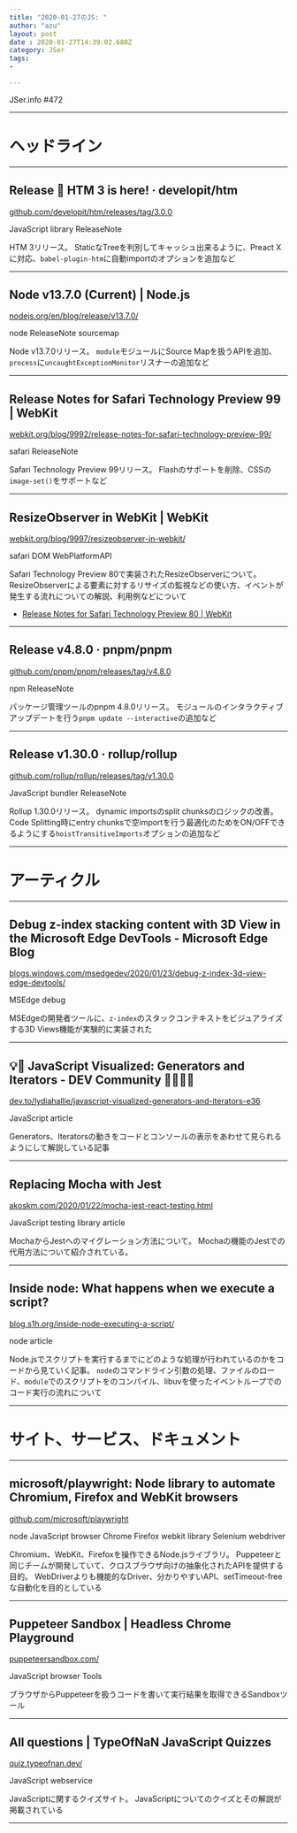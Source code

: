 ```yaml
---
title: "2020-01-27のJS: "
author: "azu"
layout: post
date : 2020-01-27T14:39:02.680Z
category: JSer
tags:
-

---
```


JSer.info #472

----

<h1 class="site-genre">ヘッドライン</h1>

----

## Release 🎉 HTM 3 is here! · developit/htm
[github.com/developit/htm/releases/tag/3.0.0](https://github.com/developit/htm/releases/tag/3.0.0 "Release 🎉 HTM 3 is here! · developit/htm")
<p class="jser-tags jser-tag-icon"><span class="jser-tag">JavaScript</span> <span class="jser-tag">library</span> <span class="jser-tag">ReleaseNote</span></p>

HTM 3リリース。
StaticなTreeを判別してキャッシュ出来るように、Preact Xに対応、`babel-plugin-htm`に自動importのオプションを追加など


----

## Node v13.7.0 (Current) | Node.js
[nodejs.org/en/blog/release/v13.7.0/](https://nodejs.org/en/blog/release/v13.7.0/ "Node v13.7.0 (Current) | Node.js")
<p class="jser-tags jser-tag-icon"><span class="jser-tag"> node</span> <span class="jser-tag">ReleaseNote</span> <span class="jser-tag">sourcemap</span></p>

Node v13.7.0リリース。
`module`モジュールにSource Mapを扱うAPIを追加、`process`に`uncaughtExceptionMonitor`リスナーの追加など


----

## Release Notes for Safari Technology Preview 99 | WebKit
[webkit.org/blog/9992/release-notes-for-safari-technology-preview-99/](https://webkit.org/blog/9992/release-notes-for-safari-technology-preview-99/ "Release Notes for Safari Technology Preview 99 | WebKit")
<p class="jser-tags jser-tag-icon"><span class="jser-tag">safari</span> <span class="jser-tag">ReleaseNote</span></p>

Safari Technology Preview 99リリース。
Flashのサポートを削除、CSSの`image-set()`をサポートなど


----

## ResizeObserver in WebKit | WebKit
[webkit.org/blog/9997/resizeobserver-in-webkit/](https://webkit.org/blog/9997/resizeobserver-in-webkit/ "ResizeObserver in WebKit | WebKit")
<p class="jser-tags jser-tag-icon"><span class="jser-tag">safari</span> <span class="jser-tag">DOM</span> <span class="jser-tag">WebPlatformAPI</span></p>

Safari Technology Preview 80で実装されたResizeObserverについて。
ResizeObserverによる要素に対するリサイズの監視などの使い方、イベントが発生する流れについての解説、利用例などについて

- [Release Notes for Safari Technology Preview 80 | WebKit](https://webkit.org/blog/8825/release-notes-for-safari-technology-preview-80/ "Release Notes for Safari Technology Preview 80 | WebKit")

----

## Release v4.8.0 · pnpm/pnpm
[github.com/pnpm/pnpm/releases/tag/v4.8.0](https://github.com/pnpm/pnpm/releases/tag/v4.8.0 "Release v4.8.0 · pnpm/pnpm")
<p class="jser-tags jser-tag-icon"><span class="jser-tag">npm</span> <span class="jser-tag">ReleaseNote</span></p>

パッケージ管理ツールのpnpm 4.8.0リリース。
モジュールのインタラクティブアップデートを行う`pnpm update --interactive`の追加など


----

## Release v1.30.0 · rollup/rollup
[github.com/rollup/rollup/releases/tag/v1.30.0](https://github.com/rollup/rollup/releases/tag/v1.30.0 "Release v1.30.0 · rollup/rollup")
<p class="jser-tags jser-tag-icon"><span class="jser-tag">JavaScript</span> <span class="jser-tag">bundler</span> <span class="jser-tag">ReleaseNote</span></p>

Rollup 1.30.0リリース。
dynamic importsのsplit chunksのロジックの改善。
Code Splitting時にentry chunksで空importを行う最適化のためをON/OFFできるようにする`hoistTransitiveImports`オプションの追加など


----
<h1 class="site-genre">アーティクル</h1>

----

## Debug z-index stacking content with 3D View in the Microsoft Edge DevTools - Microsoft Edge Blog
[blogs.windows.com/msedgedev/2020/01/23/debug-z-index-3d-view-edge-devtools/](https://blogs.windows.com/msedgedev/2020/01/23/debug-z-index-3d-view-edge-devtools/ "Debug z-index stacking content with 3D View in the Microsoft Edge DevTools - Microsoft Edge Blog")
<p class="jser-tags jser-tag-icon"><span class="jser-tag">MSEdge</span> <span class="jser-tag">debug</span></p>

MSEdgeの開発者ツールに、`z-index`のスタックコンテキストをビジュアライズする3D Views機能が実験的に実装された


----

## 💡🎁 JavaScript Visualized: Generators and Iterators - DEV Community 👩‍💻👨‍💻
[dev.to/lydiahallie/javascript-visualized-generators-and-iterators-e36](https://dev.to/lydiahallie/javascript-visualized-generators-and-iterators-e36 "💡🎁 JavaScript Visualized: Generators and Iterators - DEV Community 👩‍💻👨‍💻")
<p class="jser-tags jser-tag-icon"><span class="jser-tag">JavaScript</span> <span class="jser-tag">article</span></p>

Generators、Iteratorsの動きをコードとコンソールの表示をあわせて見られるようにして解説している記事


----

## Replacing Mocha with Jest
[akoskm.com/2020/01/22/mocha-jest-react-testing.html](https://akoskm.com/2020/01/22/mocha-jest-react-testing.html "Replacing Mocha with Jest")
<p class="jser-tags jser-tag-icon"><span class="jser-tag">JavaScript</span> <span class="jser-tag">testing</span> <span class="jser-tag">library</span> <span class="jser-tag">article</span></p>

MochaからJestへのマイグレーション方法について。
Mochaの機能のJestでの代用方法について紹介されている。


----

## Inside node: What happens when we execute a script?
[blog.s1h.org/inside-node-executing-a-script/](https://blog.s1h.org/inside-node-executing-a-script/ "Inside node: What happens when we execute a script?")
<p class="jser-tags jser-tag-icon"><span class="jser-tag"> node</span> <span class="jser-tag">article</span></p>

Node.jsでスクリプトを実行するまでにどのような処理が行われているのかをコードから見ていく記事。
`node`のコマンドライン引数の処理、ファイルのロード、`module`でのスクリプトをのコンパイル、libuvを使ったイベントループでのコード実行の流れについて


----
<h1 class="site-genre">サイト、サービス、ドキュメント</h1>

----

## microsoft/playwright: Node library to automate Chromium, Firefox and WebKit browsers
[github.com/microsoft/playwright](https://github.com/microsoft/playwright "microsoft/playwright: Node library to automate Chromium, Firefox and WebKit browsers")
<p class="jser-tags jser-tag-icon"><span class="jser-tag"> node</span> <span class="jser-tag">JavaScript</span> <span class="jser-tag">browser</span> <span class="jser-tag">Chrome</span> <span class="jser-tag">Firefox</span> <span class="jser-tag">webkit</span> <span class="jser-tag">library</span> <span class="jser-tag">Selenium</span> <span class="jser-tag">webdriver</span></p>

Chromium、WebKit、Firefoxを操作できるNode.jsライブラリ。
Puppeteerと同じチームが開発していて、クロスブラウザ向けの抽象化されたAPIを提供する目的。
WebDriverよりも機能的なDriver、分かりやすいAPI、setTimeout-freeな自動化を目的としている


----

## Puppeteer Sandbox | Headless Chrome Playground
[puppeteersandbox.com/](https://puppeteersandbox.com/ "Puppeteer Sandbox | Headless Chrome Playground")
<p class="jser-tags jser-tag-icon"><span class="jser-tag">JavaScript</span> <span class="jser-tag">browser</span> <span class="jser-tag">Tools</span></p>

ブラウザからPuppeteerを扱うコードを書いて実行結果を取得できるSandboxツール


----

## All questions | TypeOfNaN JavaScript Quizzes
[quiz.typeofnan.dev/](https://quiz.typeofnan.dev/ "All questions | TypeOfNaN JavaScript Quizzes")
<p class="jser-tags jser-tag-icon"><span class="jser-tag">JavaScript</span> <span class="jser-tag">webservice</span></p>

JavaScriptに関するクイズサイト。
JavaScriptについてのクイズとその解説が掲載されている


----

